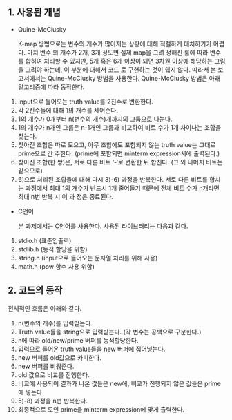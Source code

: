 ## 1. 사용된 개념
- Quine-McClusky

  K-map 방법으로는 변수의 개수가 많아지는 상황에 대해 적절하게 대처하기가 어렵다. 마치 변수
  의 개수가 2개, 3개 정도면 실제 map을 그려 정해진 룰에 따라 변수를 합하여 처리할 수 있지만,
  5개 혹은 6개 이상이 되면 3차원 이상에 해당하는 그림을 그려야 하는데, 이 부분에 대해서 코드
  로 구현하는 것이 쉽지 않다. 따라서 본 보고서에서는 Quine-McClusky 방법을 사용한다. Quine-McClusky 방법은 아래 알고리즘에 따라 동작한다.
  
1) Input으로 들어오는 truth value를 2진수로 변환한다.
2) 각 2진수들에 대해 1의 개수를 세어준다.
3) 1의 개수가 0개부터 n(변수의 개수)개까지의 그룹으로 나눈다.
4) 1의 개수가 n개인 그룹은 n-1개인 그룹과 비교하여 비트 수가 1개 차이나는 조합을 찾는다.
5) 찾아진 조합은 따로 모으고, 아무 조합에도 포함되지 않는 truth value는 그대로 prime으로 간
주한다. (prime에 포함되면 minterm expression시에 출력된다.)
6) 찾아진 조합(한 쌍)은, 서로 다른 비트 ‘-‘로 변환한 뒤 합친다. (그 외 나머지 비트는 같으므로)
7) 6)으로 처리된 조합들에 대해 다시 3)-6) 과정을 반복한다. 서로 다른 비트를 합치는 과정에서
최대 1의 개수가 반드시 1개 줄어들기 때문에 전체 비트 수가 n개라면 최대 n번 반복 시 이 과
정은 종료된다.

- C언어

  본 과제에서는 C언어를 사용한다. 사용된 라이브러리는 다음과 같다.
  
1) stdio.h (표준입출력)
2) stdlib.h (동적 할당을 위함)
3) string.h (input으로 들어오는 문자열 처리를 위해 사용)
4) math.h (pow 함수 사용 위함)

## 2. 코드의 동작
전체적인 흐름은 아래와 같다.
1) n(변수의 개수)를 입력받는다.
2) Truth value들을 string으로 입력받는다. (각 변수는 공백으로 구분한다.)
3) n에 따라 old/new/prime 버퍼를 동적할당한다.
4) 입력으로 들어온 truth value들을 new 버퍼에 집어넣는다.
5) new 버퍼를 old값으로 카피한다.
6) new 버퍼를 비워준다.
7) old 값으로 비교를 진행한다.
8) 비교에 사용되어 결과가 나온 값들은 new에, 비교가 진행되지 않은 값들은 prime에 넣는다.
9) 5)-8) 과정을 n번 반복한다.
10) 최종적으로 모인 prime을 minterm expression에 맞게 출력한다.

